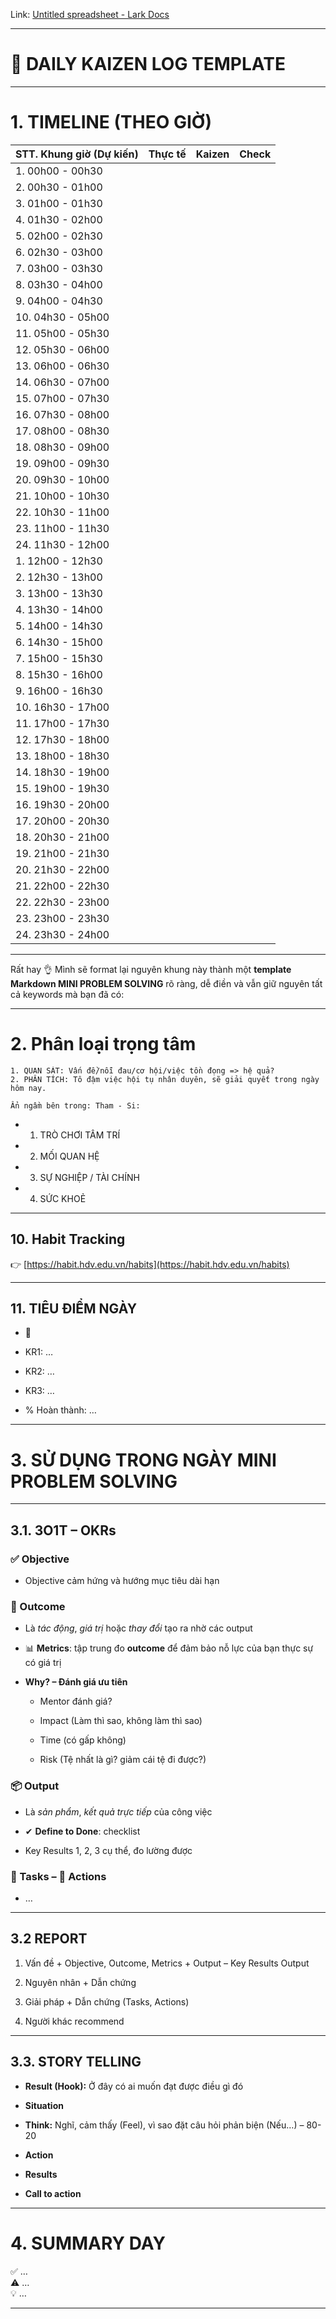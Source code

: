 Link: [‌﻿‬​​​​⁠​​​​​﻿‬‌⁠⁠​﻿​​⁠​‌⁠﻿​‍​‌‌​‍​​​‬⁠​‍‌‬​‬​​‌​‍Untitled spreadsheet - Lark Docs](https://csg2ej4iz2hz.sg.larksuite.com/wiki/AkygwYS74iAcLlkdKpVle2hQgLe?table=tblAOat6jFwzamAK&view=vewjLSGFbM&sheet=3tynSB)

---

# 📅 DAILY KAIZEN LOG TEMPLATE

---

# 1. TIMELINE (THEO GIỜ)

| STT. Khung giờ (Dự kiến) | Thực tế | Kaizen | Check |
| ------------------------ | ------- | ------ | ----- |
| 1. 00h00 - 00h30         |         |        |       |
| 2. 00h30 - 01h00         |         |        |       |
| 3. 01h00 - 01h30         |         |        |       |
| 4. 01h30 - 02h00         |         |        |       |
| 5. 02h00 - 02h30         |         |        |       |
| 6. 02h30 - 03h00         |         |        |       |
| 7. 03h00 - 03h30         |         |        |       |
| 8. 03h30 - 04h00         |         |        |       |
| 9. 04h00 - 04h30         |         |        |       |
| 10. 04h30 - 05h00        |         |        |       |
| 11. 05h00 - 05h30        |         |        |       |
| 12. 05h30 - 06h00        |         |        |       |
| 13. 06h00 - 06h30        |         |        |       |
| 14. 06h30 - 07h00        |         |        |       |
| 15. 07h00 - 07h30        |         |        |       |
| 16. 07h30 - 08h00        |         |        |       |
| 17. 08h00 - 08h30        |         |        |       |
| 18. 08h30 - 09h00        |         |        |       |
| 19. 09h00 - 09h30        |         |        |       |
| 20. 09h30 - 10h00        |         |        |       |
| 21. 10h00 - 10h30        |         |        |       |
| 22. 10h30 - 11h00        |         |        |       |
| 23. 11h00 - 11h30        |         |        |       |
| 24. 11h30 - 12h00        |         |        |       |
| 1. 12h00 - 12h30         |         |        |       |
| 2. 12h30 - 13h00         |         |        |       |
| 3. 13h00 - 13h30         |         |        |       |
| 4. 13h30 - 14h00         |         |        |       |
| 5. 14h00 - 14h30         |         |        |       |
| 6. 14h30 - 15h00         |         |        |       |
| 7. 15h00 - 15h30         |         |        |       |
| 8. 15h30 - 16h00         |         |        |       |
| 9. 16h00 - 16h30         |         |        |       |
| 10. 16h30 - 17h00        |         |        |       |
| 11. 17h00 - 17h30        |         |        |       |
| 12. 17h30 - 18h00        |         |        |       |
| 13. 18h00 - 18h30        |         |        |       |
| 14. 18h30 - 19h00        |         |        |       |
| 15. 19h00 - 19h30        |         |        |       |
| 16. 19h30 - 20h00        |         |        |       |
| 17. 20h00 - 20h30        |         |        |       |
| 18. 20h30 - 21h00        |         |        |       |
| 19. 21h00 - 21h30        |         |        |       |
| 20. 21h30 - 22h00        |         |        |       |
| 21. 22h00 - 22h30        |         |        |       |
| 22. 22h30 - 23h00        |         |        |       |
| 23. 23h00 - 23h30        |         |        |       |
| 24. 23h30 - 24h00        |         |        |       |

---
Rất hay 👌 Mình sẽ format lại nguyên khung này thành một **template Markdown MINI PROBLEM SOLVING** rõ ràng, dễ điền và vẫn giữ nguyên tất cả keywords mà bạn đã có:

---


# 2. Phân loại trọng tâm
```
1. QUAN SÁT: Vấn đề/nỗi đau/cơ hội/việc tồn đọng => hệ quả?  
2. PHÂN TÍCH: Tô đậm việc hội tụ nhân duyên, sẽ giải quyết trong ngày hôm nay.
   
Ẩn ngầm bên trong: Tham - Si:
```

- 1. TRÒ CHƠI TÂM TRÍ
        
- 2. MỐI QUAN HỆ
        
- 3. SỰ NGHIỆP / TÀI CHÍNH
        
- 4. SỨC KHOẺ
        
---

## 10. Habit Tracking

👉 [https://habit.hdv.edu.vn/habits](https://habit.hdv.edu.vn/habits)

---

## 11. TIÊU ĐIỂM NGÀY

- 🎯
    
- KR1: …
    
- KR2: …
    
- KR3: …
    
- % Hoàn thành: …
    

---
# 3. SỬ DỤNG TRONG NGÀY MINI PROBLEM SOLVING

---

## 3.1. 3O1T – OKRs

### ✅ Objective

- Objective cảm hứng và hướng mục tiêu dài hạn
    

### 🎯 Outcome

- Là _tác động_, _giá trị_ hoặc _thay đổi_ tạo ra nhờ các output
    
- 📊 **Metrics**: tập trung đo **outcome** để đảm bảo nỗ lực của bạn thực sự có giá trị
    
- **Why? – Đánh giá ưu tiên**
    
    - Mentor đánh giá?
        
    - Impact (Làm thì sao, không làm thì sao)
        
    - Time (có gấp không)
        
    - Risk (Tệ nhất là gì? giảm cái tệ đi được?)
        

### 📦 Output

- Là _sản phẩm_, _kết quả trực tiếp_ của công việc
    
- ✔ **Define to Done**: checklist
    
- Key Results 1, 2, 3 cụ thể, đo lường được
    

### 🧩 Tasks – 🧩 Actions

- …
    

---

## 3.2 REPORT

1. Vấn đề + Objective, Outcome, Metrics + Output – Key Results Output
    
2. Nguyên nhân + Dẫn chứng
    
3. Giải pháp + Dẫn chứng (Tasks, Actions)
    
4. Người khác recommend
    

---

## 3.3. STORY TELLING

- **Result (Hook):** Ở đây có ai muốn đạt được điều gì đó
    
- **Situation**
    
- **Think:** Nghĩ, cảm thấy (Feel), vì sao đặt câu hỏi phản biện (Nếu…) – 80-20
    
- **Action**
    
- **Results**
    
- **Call to action**
    

---
# 4. SUMMARY DAY

✅ …  
⚠️ …  
💡 …

---
